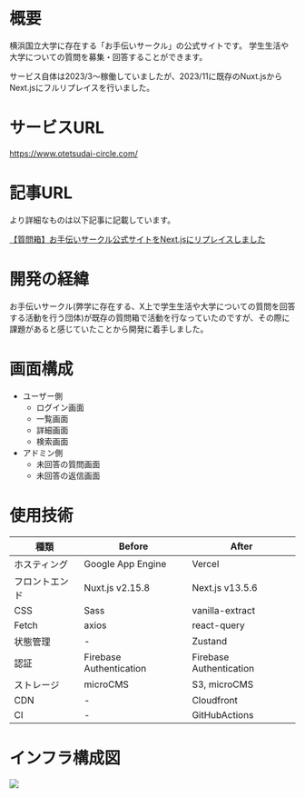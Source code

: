 # 概要

横浜国立大学に存在する「お手伝いサークル」の公式サイトです。
学生生活や大学についての質問を募集・回答することができます。

サービス自体は2023/3〜稼働していましたが、2023/11に既存のNuxt.jsからNext.jsにフルリプレイスを行いました。

# サービスURL

https://www.otetsudai-circle.com/

# 記事URL

より詳細なものは以下記事に記載しています。

[【質問箱】お手伝いサークル公式サイトをNext.jsにリプレイスしました](https://www.arfes.jp/article/lb1nprwauz0f)

# 開発の経緯

お手伝いサークル(弊学に存在する、X上で学生生活や大学についての質問を回答する活動を行う団体)が既存の質問箱で活動を行なっていたのですが、その際に課題があると感じていたことから開発に着手しました。

# 画面構成

- ユーザー側
  - ログイン画面
  - 一覧画面
  - 詳細画面
  - 検索画面
- アドミン側
  - 未回答の質問画面
  - 未回答の返信画面

# 使用技術

| 種類           | Before                  | After                   |
| -------------- | ----------------------- | ----------------------- |
| ホスティング   | Google App Engine       | Vercel                  |
| フロントエンド | Nuxt.js v2.15.8         | Next.js v13.5.6         |
| CSS            | Sass                    | vanilla-extract         |
| Fetch          | axios                   | react-query             |
| 状態管理       | -                       | Zustand                 |
| 認証           | Firebase Authentication | Firebase Authentication |
| ストレージ     | microCMS                | S3, microCMS            |
| CDN            | -                       | Cloudfront              |
| CI             | -                       | GitHubActions           |

# インフラ構成図

![](<https://images.microcms-assets.io/assets/ca0c41f03efd472a910782fea07dff31/e1b9cc29e11544d0bb456e9e8215e4ca/%E3%82%B7%E3%82%B9%E3%83%86%E3%83%A0%E6%A7%8B%E6%88%90%E3%81%99%E3%82%99%20(3).jpg>)
